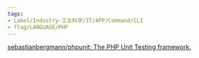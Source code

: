 ```yaml
---
tags:
- Label/Industry-工业科学/IT/APP/Command/CLI
- flag/LANGUAGE/PHP
---
```


[sebastianbergmann/phpunit: The PHP Unit Testing framework.](https://github.com/sebastianbergmann/phpunit)
